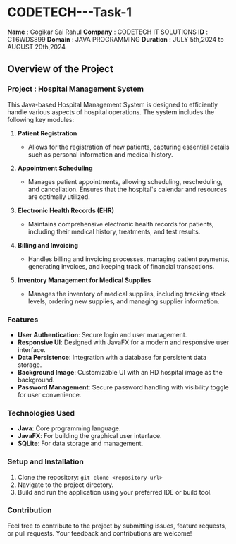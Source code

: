 # CODETECH---Task-1
**Name** : Gogikar Sai Rahul
**Company** : CODETECH IT SOLUTIONS
**ID** : CT6WDS899
**Domain** : JAVA PROGRAMMING
**Duration** : JULY 5th,2024 to AUGUST 20th,2024

## Overview of the Project

### Project : Hospital Management System



This Java-based Hospital Management System is designed to efficiently handle various aspects of hospital operations. The system includes the following key modules:

1. **Patient Registration**
   - Allows for the registration of new patients, capturing essential details such as personal information and medical history.

2. **Appointment Scheduling**
   - Manages patient appointments, allowing scheduling, rescheduling, and cancellation. Ensures that the hospital's calendar and resources are optimally utilized.

3. **Electronic Health Records (EHR)**
   - Maintains comprehensive electronic health records for patients, including their medical history, treatments, and test results.

4. **Billing and Invoicing**
   - Handles billing and invoicing processes, managing patient payments, generating invoices, and keeping track of financial transactions.

5. **Inventory Management for Medical Supplies**
   - Manages the inventory of medical supplies, including tracking stock levels, ordering new supplies, and managing supplier information.


### Features
- **User Authentication**: Secure login and user management.
- **Responsive UI**: Designed with JavaFX for a modern and responsive user interface.
- **Data Persistence**: Integration with a database for persistent data storage.
- **Background Image**: Customizable UI with an HD hospital image as the background.
- **Password Management**: Secure password handling with visibility toggle for user convenience.

### Technologies Used
- **Java**: Core programming language.
- **JavaFX**: For building the graphical user interface.
- **SQLite**: For data storage and management.

### Setup and Installation
1. Clone the repository: `git clone <repository-url>`
2. Navigate to the project directory.
3. Build and run the application using your preferred IDE or build tool.

### Contribution
Feel free to contribute to the project by submitting issues, feature requests, or pull requests. Your feedback and contributions are welcome!

